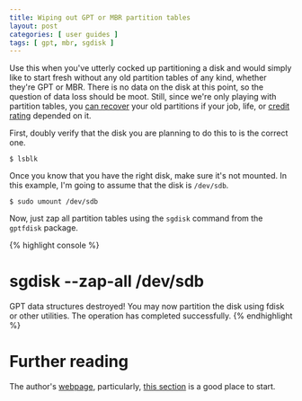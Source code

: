 ```yaml
---
title: Wiping out GPT or MBR partition tables
layout: post
categories: [ user guides ]
tags: [ gpt, mbr, sgdisk ]
---
```


Use this when you've utterly cocked up partitioning a disk and would simply like to start fresh without any old partition tables of any kind, whether they're GPT or MBR.
There is no data on the disk at this point, so the question of data loss should be moot.
Still, since we're only playing with partition tables, you [can recover](http://tldp.org/HOWTO/Partition/recovering.html) your old partitions if your job, life, or [credit rating](http://en.wikipedia.org/wiki/Brazil_\(1985_film\)) depended on it.

First, doubly verify that the disk you are planning to do this to is the correct one.

    $ lsblk

Once you know that you have the right disk, make sure it's not mounted.
In this example, I'm going to assume that the disk is `/dev/sdb`.

    $ sudo umount /dev/sdb

Now, just zap all partition tables using the `sgdisk` command from the `gptfdisk` package.

{% highlight console %}
# sgdisk --zap-all /dev/sdb
GPT data structures destroyed! You may now partition the disk using fdisk or
other utilities.
The operation has completed successfully.
{% endhighlight %}

# Further reading

The author's [webpage](http://www.rodsbooks.com/gdisk/index.html), particularly, [this section](http://www.rodsbooks.com/gdisk/wipegpt.html) is a good place to start.

